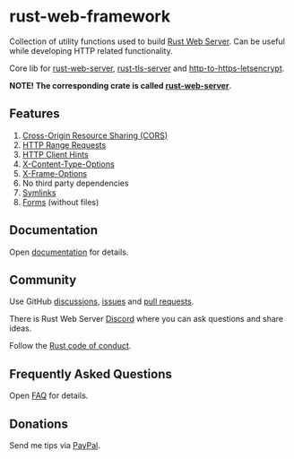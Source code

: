 # rust-web-framework

Collection of utility functions used to build [Rust Web Server](https://github.com/bohdaq/rust-web-server). Can be useful while developing HTTP related functionality.

Core lib for [rust-web-server](https://github.com/bohdaq/rust-web-server), [rust-tls-server](https://github.com/bohdaq/rust-tls-server) and [http-to-https-letsencrypt](https://github.com/bohdaq/http-to-https-letsencrypt).

**NOTE! The corresponding crate is called [rust-web-server](https://crates.io/crates/rust-web-server)**.

## Features
1. [Cross-Origin Resource Sharing (CORS)](https://developer.mozilla.org/en-US/docs/Web/HTTP/CORS)
1. [HTTP Range Requests](https://developer.mozilla.org/en-US/docs/Web/HTTP/Range_requests)
1. [HTTP Client Hints](https://developer.mozilla.org/en-US/docs/Web/HTTP/Client_hints)
1. [X-Content-Type-Options](https://developer.mozilla.org/en-US/docs/Web/HTTP/Headers/X-Content-Type-Options)
1. [X-Frame-Options](https://developer.mozilla.org/en-US/docs/Web/HTTP/Headers/X-Frame-Options)
1. No third party dependencies
1. [Symlinks](https://en.wikipedia.org/wiki/Symbolic_link)
1. [Forms](https://developer.mozilla.org/en-US/docs/Web/HTML/Element/form) (without files)

## Documentation
Open [documentation](src/README.md) for details.

## Community
Use GitHub [discussions](https://github.com/bohdaq/rust-web-framework/discussions), [issues](https://github.com/bohdaq/rust-web-framework/issues) and [pull requests](https://github.com/bohdaq/rust-web-framework/pulls).

There is Rust Web Server [Discord](https://discord.gg/zaErjtr5Dm) where you can ask questions and share ideas.

Follow the [Rust code of conduct](https://www.rust-lang.org/policies/code-of-conduct).

## Frequently Asked Questions
Open [FAQ](FAQ.md) for details.

## Donations
Send me tips via [PayPal](https://www.paypal.com/donate/?hosted_button_id=7J69SYZWSP6HJ).

